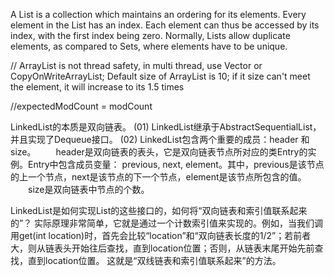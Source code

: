 A List is a collection which maintains an ordering for its elements. 
Every element in the List has an index. 
Each element can thus be accessed by its index, with the first index being zero. Normally, Lists allow duplicate elements, 
as compared to Sets, where elements have to be unique.

//
ArrayList is not thread safety, in multi thread, use Vector or CopyOnWriteArrayList;
Default size of ArrayList is 10; if it size can't meet the element, it will increase to its 1.5 times

//expectedModCount = modCount


LinkedList的本质是双向链表。
(01) LinkedList继承于AbstractSequentialList，并且实现了Dequeue接口。
(02) LinkedList包含两个重要的成员：header 和 size。
　　header是双向链表的表头，它是双向链表节点所对应的类Entry的实例。Entry中包含成员变量： previous, next, element。其中，previous是该节点的上一个节点，next是该节点的下一个节点，element是该节点所包含的值。
　　size是双向链表中节点的个数。

LinkedList是如何实现List的这些接口的，如何将“双向链表和索引值联系起来的”？
    实际原理非常简单，它就是通过一个计数索引值来实现的。例如，当我们调用get(int location)时，首先会比较“location”和“双向链表长度的1/2”；若前者大，则从链表头开始往后查找，直到location位置；否则，从链表末尾开始先前查找，直到location位置。
   这就是“双线链表和索引值联系起来”的方法。